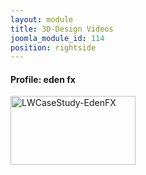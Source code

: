 ```yaml
---
layout: module
title: 3D-Design Videos
joomla_module_id: 114
position: rightside
---
```

<h4>Profile: eden fx</h4>
<a rel="shadowbox;width=820;height=460" target="_blank" href="index.php?option=com_content&amp;view=article&amp;id=499&tmpl=component"><img alt="LWCaseStudy-EdenFX" src="{{"images/thumbnails/LWCaseStudy-EdenFX.jpg" | cdn }}" height="110" width="200" /></a>
